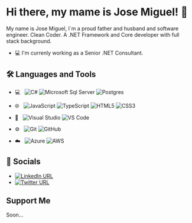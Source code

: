 # Hi there, my mame is Jose Miguel! 👋

My name is Jose Miguel, I´m a proud father and husband and software engineer. Clean Coder. A .NET Framework and Core developer with full stack background.

- :computer: I'm currenly working as a Senior .NET Consultant.

<!--
**jmmoyadev/jmmoyadev** is a ✨ _special_ ✨ repository because its `README.md` (this file) appears on your GitHub profile.

Here are some ideas to get you started:

- 🔭 I’m currently working on ...
- 🌱 I’m currently learning ...
- 👯 I’m looking to collaborate on ...
- 🤔 I’m looking for help with ...
- 💬 Ask me about ...
- 📫 How to reach me: ...
- 😄 Pronouns: ...
- ⚡ Fun fact: ...
-->

## :hammer_and_wrench: Languages and Tools
<!--
<a href="https://dotnet.microsoft.com/" target="_blank" rel="noreferrer"><img src="/icons/icons8-.net-framework.svg" alt=".NET"/></a>
<a href="https://docs.microsoft.com/en-us/dotnet/csharp/" target="_blank" rel="noreferrer"><img src="/icons/icons8-c-sharp-logo.svg" alt="C#"/></a> 
<a href="https://developer.mozilla.org/en-US/docs/Web/JavaScript" target="_blank" rel="noreferrer"><img src="/icons/icons8-javascript.svg" alt="JavaScript"/></a> 
<a href="https://www.typescriptlang.org/" target="_blank" rel="noreferrer"><img src="/icons/icons8-typescript.svg" alt="TypeScript"/></a> 
<a href="https://developer.mozilla.org/en-US/docs/Glossary/HTML5" target="_blank" rel="noreferrer"><img src="/icons/icons8-html5.svg" alt="HTML5"/></a> 
<a href="https://nodejs.org/en/" target="_blank" rel="noreferrer"><img src="/icons/icons8-nodejs.svg" alt="NodeJS"/></a> 
<a href="https://azure.microsoft.com/" target="_blank" rel="noreferrer"><img src="/icons/icons8-azure.svg" alt="Azure"/></a> 
<a href="https://www.microsoft.com/es-es/sql-server/" target="_blank" rel="noreferrer"><img src="/icons/icons8-microsoft-sql-server.svg" alt="SQL Server"/></a> 
<a href="https://www.postgresql.org/" target="_blank" rel="noreferrer"><img src="/icons/icons8-postgresql.svg" alt="PostgreSQL"/></a> 
-->
- 💻 &nbsp;
![C#](https://img.shields.io/badge/C%23-7B1FA2.svg?style=flat&logo=csharp&logoColor=white)
![Microsoft Sql Server](https://img.shields.io/badge/-Sql%20Server-CC2927?style=flat&logo=microsoft-sql-server&logoColor=ffffff)
![Postgres](https://img.shields.io/badge/postgres-%23316192.svg?style=flat&logo=postgresql&logoColor=white)

- 🌐 &nbsp;
![JavaScript](https://img.shields.io/badge/-JavaScript-%23F7DF1C?style=flat&logo=javascript&logoColor=000000&labelColor=%23F7DF1C&color=%23FFCE5A)
![TypeScript](https://shields.io/badge/TypeScript-3178C6?logo=TypeScript&logoColor=FFF&style=flat)
![HTML5](https://img.shields.io/badge/-HTML5-%23E44D27?style=flat&logo=html5&logoColor=ffffff)
![CSS3](https://img.shields.io/badge/-CSS3-%231572B6?style=flat&logo=css3)

- 🔧 &nbsp;
![Visual Studio](https://img.shields.io/badge/Visual%20Studio-5C2D91.svg?style=flat&logo=visual-studio&logoColor=white)
![VS Code](http://img.shields.io/badge/-VS%20Code-007ACC?style=flat&logo=visual-studio-code&logoColor=ffffff)

- ⚙️ &nbsp;
![Git](https://img.shields.io/badge/git-%23F05033.svg?style=flat&logo=git&logoColor=white)
![GitHub](https://img.shields.io/badge/github-%23121011.svg?style=flat&logo=github&logoColor=white)

- ☁️ &nbsp;
![Azure](https://img.shields.io/badge/azure-%230072C6.svg?style=flat&logo=microsoftazure&logoColor=white)
![AWS](https://img.shields.io/badge/AWS-%23FF9900.svg?style=flat&logo=amazon-aws&logoColor=white)


## 💬 Socials
<!--<p>
  <a href="https://linkedin.com/in/jmmoyadev" target="_blank"><img src="https://img.shields.io/badge/Connect-blue?logo=LinkedIn&style=flat"/></a>
  <a href="https://twitter.com/jmmoyadev" target="_blank"><img alt="X (formerly Twitter) Follow" src="https://img.shields.io/badge/Follow-white?logo=x&logoColor=black&style=flat"></a>
</p>-->

<!--[![LinkedIn URL](https://img.shields.io/badge/LinkedIn-0077B5?logo=LinkedIn&style=flat)](https://linkedin.com/in/jmmoyadev)-->
<!--[![LinkedIn URL](https://img.shields.io/badge/LinkedIn-0077B5?logo=LinkedIn&style=flat-square)](https://linkedin.com/in/jmmoyadev)-->
<!--[![LinkedIn URL](https://img.shields.io/badge/LinkedIn-0077B5?logo=LinkedIn&style=plastic)](https://linkedin.com/in/jmmoyadev)-->
- [![LinkedIn URL](https://img.shields.io/badge/LinkedIn-0077B5?logo=LinkedIn&style=flat)](https://linkedin.com/in/jmmoyadev)  
- [![Twitter URL](https://img.shields.io/badge/twitter-white?logo=x&logoColor=black&style=flat)](https://twitter.com/jmmoyadev)
<!--[![LinkedIn URL](https://img.shields.io/badge/LinkedIn-0077B5?logo=LinkedIn&style=social)](https://linkedin.com/in/jmmoyadev)-->

<!--[![Twitter URL](https://img.shields.io/badge/twitter-1d9cf0?logo=x&logoColor=black&style=flat)](https://twitter.com/jmmoyadev)-->
<!--[![Twitter URL](https://img.shields.io/badge/twitter-1d9cf0?logo=x&logoColor=black&style=flat-square)](https://twitter.com/jmmoyadev)-->
<!--[![Twitter URL](https://img.shields.io/badge/twitter-1d9cf0?logo=x&logoColor=black&style=plastic)](https://twitter.com/jmmoyadev)-->

<!--[![Twitter URL](https://img.shields.io/badge/twitter-1d9cf0?logo=x&logoColor=black&style=social)](https://twitter.com/jmmoyadev)-->


## Support Me
Soon...



<!--[![jmmoyadev's GitHub stats](https://github-readme-stats.vercel.app/api?username=jmmoyadev)](https://github.com/jmmoyadev/github-readme-stats)-->

